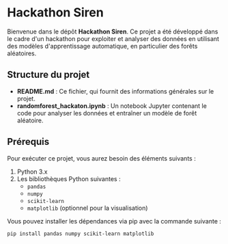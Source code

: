 # Hackathon Siren

Bienvenue dans le dépôt **Hackathon Siren**. Ce projet a été développé dans le cadre d'un hackathon pour exploiter et analyser des données en utilisant des modèles d'apprentissage automatique, en particulier des forêts aléatoires.

## Structure du projet

- **README.md** : Ce fichier, qui fournit des informations générales sur le projet.
- **randomforest_hackaton.ipynb** : Un notebook Jupyter contenant le code pour analyser les données et entraîner un modèle de forêt aléatoire.

## Prérequis

Pour exécuter ce projet, vous aurez besoin des éléments suivants :

1. Python 3.x
2. Les bibliothèques Python suivantes :
   - `pandas`
   - `numpy`
   - `scikit-learn`
   - `matplotlib` (optionnel pour la visualisation)

Vous pouvez installer les dépendances via pip avec la commande suivante :

```bash
pip install pandas numpy scikit-learn matplotlib


